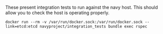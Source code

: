 These present integration tests to run against the navy host.  This should allow you to check the host is operating properly.

    docker run --rm -v /var/run/docker.sock:/var/run/docker.sock --link=etcd:etcd navyproject/integration_tests bundle exec rspec
